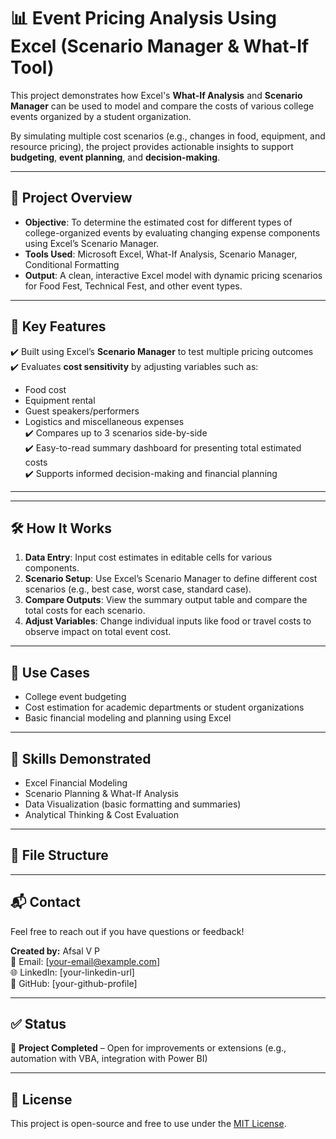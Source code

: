 # 📊 Event Pricing Analysis Using Excel (Scenario Manager & What-If Tool)

This project demonstrates how Excel's **What-If Analysis** and **Scenario Manager** can be used to model and compare the costs of various college events organized by a student organization.

By simulating multiple cost scenarios (e.g., changes in food, equipment, and resource pricing), the project provides actionable insights to support **budgeting**, **event planning**, and **decision-making**.

---

## 📁 Project Overview

- **Objective**: To determine the estimated cost for different types of college-organized events by evaluating changing expense components using Excel’s Scenario Manager.
- **Tools Used**: Microsoft Excel, What-If Analysis, Scenario Manager, Conditional Formatting
- **Output**: A clean, interactive Excel model with dynamic pricing scenarios for Food Fest, Technical Fest, and other event types.

---

## 🧩 Key Features

✔️ Built using Excel’s **Scenario Manager** to test multiple pricing outcomes  
✔️ Evaluates **cost sensitivity** by adjusting variables such as:
  - Food cost
  - Equipment rental
  - Guest speakers/performers
  - Logistics and miscellaneous expenses  
✔️ Compares up to 3 scenarios side-by-side  
✔️ Easy-to-read summary dashboard for presenting total estimated costs  
✔️ Supports informed decision-making and financial planning

---



---

## 🛠️ How It Works

1. **Data Entry**: Input cost estimates in editable cells for various components.
2. **Scenario Setup**: Use Excel’s Scenario Manager to define different cost scenarios (e.g., best case, worst case, standard case).
3. **Compare Outputs**: View the summary output table and compare the total costs for each scenario.
4. **Adjust Variables**: Change individual inputs like food or travel costs to observe impact on total event cost.

---

## 📌 Use Cases

- College event budgeting
- Cost estimation for academic departments or student organizations
- Basic financial modeling and planning using Excel

---

## 🧠 Skills Demonstrated

- Excel Financial Modeling  
- Scenario Planning & What-If Analysis  
- Data Visualization (basic formatting and summaries)  
- Analytical Thinking & Cost Evaluation  

---

## 📂 File Structure

---

## 📬 Contact

Feel free to reach out if you have questions or feedback!

**Created by:** Afsal V P  
📧 Email: [your-email@example.com]  
🌐 LinkedIn: [your-linkedin-url]  
📁 GitHub: [your-github-profile]

---

## ✅ Status

📌 **Project Completed** – Open for improvements or extensions (e.g., automation with VBA, integration with Power BI)

---

## 📝 License

This project is open-source and free to use under the [MIT License](https://opensource.org/licenses/MIT).

